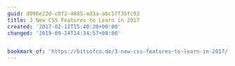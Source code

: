 ```yaml
---
guid: d096e22d-c0f2-4885-ad3a-abc57f3bfc93
title: 3 New CSS Features to Learn in 2017
created: '2017-02-12T15:40:20+00:00'
changed: '2019-09-24T14:34:57+00:00'


bookmark_of: 'https://bitsofco.de/3-new-css-features-to-learn-in-2017/'
---
```




